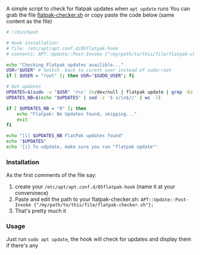 A simple script to check for flatpak updates when `apt update` runs
You can grab the file [flatpak-checker.sh](https://github.com/why-try313/flatpak-apt-integration/blob/b12683b72a6925cb6655ccf143d5bf773e7485d6/flatpak-checker.sh) or copy paste the code below (same content as the file)

```bash
# !/bin/bash

# Hook installation:
# file: /etc/apt/apt.conf.d/05flatpak-hook 
# contents: APT::Update::Post-Invoke {"/my/path/to/this/file/flatpak-checker.sh"};

echo "Checking Flatpak updates availible..."
USR="$USER" # Switch  back to curent user instead of sudo:root
if [ $USER = "root" ]; then USR="$SUDO_USER"; fi

# Get updates
UPDATES=$(sudo -u "$USR" 'n\n' 2>/dev/null | flatpak update | grep -Eo "^[\ ]*[0-9]+\..*" --color=none)
UPDATES_NB=$(echo "$UPDATES" | sed -z '$ s/\n$//' | wc -l)

if [ $UPDATES_NB = "0" ]; then
	echo "Flatpak: No Updates found, skipping..."
	exit
fi

echo "[i] $UPDATES_NB FlatPak updates found"
echo "$UPDATES"
echo '[i] To udpdate, make sure you run "flatpak update"'
```

### Installation
As the first comments of the file say:
1. create your `/etc/apt/apt.conf.d/05flatpak-hook` (name it at your conveninece)
2. Paste and edit the path to your flatpak-checker.sh: `APT::Update::Post-Invoke {"/my/path/to/this/file/flatpak-checker.sh"};`
3. That's pretty much it


### Usage
Just run `sudo apt update`, the hook will check for updates and display them if there's any
